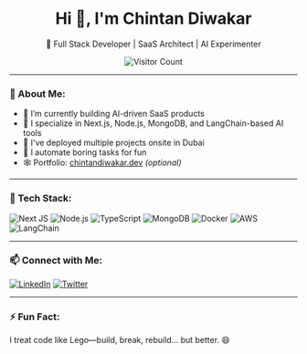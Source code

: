 <h1 align="center">Hi 👋, I'm Chintan Diwakar</h1>
<p align="center">🚀 Full Stack Developer | SaaS Architect | AI Experimenter</p>

<p align="center">
  <img src="https://komarev.com/ghpvc/?username=ChintanDiwakar&label=Profile%20views&color=0e75b6&style=flat" alt="Visitor Count" />
</p>

---

### 💫 About Me:
- 🔭 I’m currently building AI-driven SaaS products  
- 🌱 I specialize in Next.js, Node.js, MongoDB, and LangChain-based AI tools  
- 💼 I've deployed multiple projects onsite in Dubai  
- 🧠 I automate boring tasks for fun  
- 🕸️ Portfolio: [chintandiwakar.dev](https://chintandiwakar.dev) _(optional)_

---

### 🔧 Tech Stack:
![Next JS](https://img.shields.io/badge/-Next.js-black?style=flat-square&logo=next.js)
![Node.js](https://img.shields.io/badge/-Node.js-green?style=flat-square&logo=node.js)
![TypeScript](https://img.shields.io/badge/-TypeScript-007ACC?style=flat-square&logo=typescript)
![MongoDB](https://img.shields.io/badge/-MongoDB-4EA94B?style=flat-square&logo=mongodb)
![Docker](https://img.shields.io/badge/-Docker-2496ED?style=flat-square&logo=docker)
![AWS](https://img.shields.io/badge/-AWS-232F3E?style=flat-square&logo=amazon-aws)
![LangChain](https://img.shields.io/badge/-LangChain-ffffff?style=flat-square&logo=data:image/svg+xml;base64) <!-- placeholder -->

---

### 📫 Connect with Me:
[![LinkedIn](https://img.shields.io/badge/LinkedIn-0077B5?style=flat-square&logo=linkedin&logoColor=white)](https://www.linkedin.com/in/chintandiwakar)
[![Twitter](https://img.shields.io/badge/Twitter-1DA1F2?style=flat-square&logo=twitter&logoColor=white)](https://twitter.com/chintandiwakar)

---

### ⚡ Fun Fact:
I treat code like Lego—build, break, rebuild... but better. 😄
